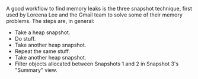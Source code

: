 A good workflow to find memory leaks is the three snapshot technique, first used by Loreena Lee and the Gmail team to solve some of their memory problems. The steps are, in general:

- Take a heap snapshot.
- Do stuff.
- Take another heap snapshot.
- Repeat the same stuff.
- Take another heap snapshot.
- Filter objects allocated between Snapshots 1 and 2 in Snapshot 3's "Summary" view.